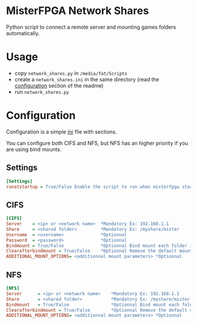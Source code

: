 # MisterFPGA Network Shares

Python script to connect a remote server and mounting games folders automatically.

# Usage

+ copy `network_shares.py` in `/media/fat/Scripts` 
+ create a `network_shares.ini` in the same directory (read the [configuration](#configuration) section of the readme)
+ run `network_shares.py`


# Configuration

Configuration is a simple [ini](https://en.wikipedia.org/wiki/INI_file) file with sections.

You can configure both CIFS and NFS, but NFS has an higher priority if you are using bind mounts.

## Settings

```ini
[Settings]
runatstartup = True/False Enable the script to run when misterfpga starts.
```

## CIFS

```ini
[CIFS]
Server    = <ip> or <network name>  *Mandatory Ex: 192.168.1.1
Share     = <shared folder>         *Mandatory Ex: /myshare/mister
Username  = <username>              *Optionnal
Password  = <password>              *Optionnal
Bindmount = True/False              *Optionnal Bind mount each folder in your share to the same folder in games.
Clearafterbindmount = True/False    *Optionnal Remove the default mount point, only when bindmount is used. 
ADDITIONAL_MOUNT_OPTIONS= <additionnal mount parameters> *Optionnal
```

## NFS

```ini
[NFS]
Server      = <ip> or <network name>    *Mandatory Ex: 192.168.1.1
Share       = <shared folder>           *Mandatory Ex: /myshare/mister
Bindmount   = True/False                *Optionnal Bind mount each folder in your share to the same folder in games.
Clearafterbindmount = True/False        *Optionnal Remove the default mount point, only when bindmount is used. 
ADDITIONAL_MOUNT_OPTIONS= <additionnal mount parameters> *Optionnal
```

